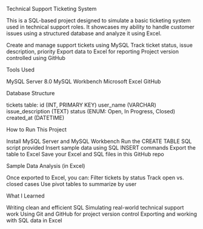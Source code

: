 Technical Support Ticketing System

This is a  SQL-based project designed to simulate a basic ticketing system used in technical support roles. It showcases my ability to handle customer issues using a structured database and analyze it using Excel.



 Create and manage support tickets using MySQL
 Track ticket status, issue description, priority
 Export data to Excel for reporting
 Project version controlled using GitHub


 Tools Used

MySQL Server 8.0
MySQL Workbench
Microsoft Excel
GitHub

 Database Structure

 tickets table:
   id (INT, PRIMARY KEY)
   user_name (VARCHAR)
   issue_description (TEXT)
   status (ENUM: Open, In Progress, Closed)
  created_at (DATETIME)

 How to Run This Project

 Install MySQL Server and MySQL Workbench
 Run the CREATE TABLE SQL script provided
 Insert sample data using SQL INSERT commands
Export the table to Excel
 Save your Excel and SQL files in this GitHub repo

 Sample Data Analysis (in Excel)

Once exported to Excel, you can:
 Filter tickets by status
 Track open vs. closed cases
 Use pivot tables to summarize by user



 What I Learned

 Writing clean and efficient SQL
 Simulating real-world technical support work
 Using Git and GitHub for project version control
 Exporting and working with SQL data in Excel



